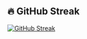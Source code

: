 ## 🔥 GitHub Streak

[![GitHub Streak](https://streak-stats.demolab.com?user=hariharan1009&theme=radical&hide_border=true)](https://git.io/streak-stats)
